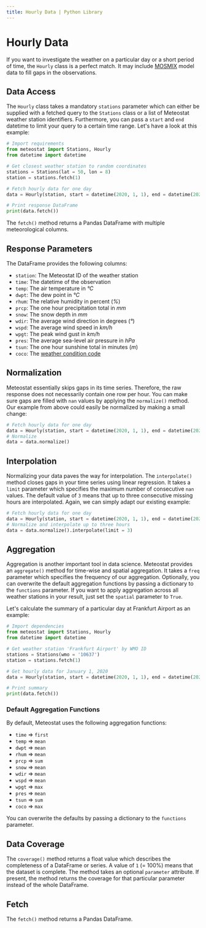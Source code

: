 ```yaml
---
title: Hourly Data | Python Library
---
```


# Hourly Data

If you want to investigate the weather on a particular day or a short period of time, the `Hourly` class is a perfect match. It may include [MOSMIX](https://www.dwd.de/EN/ourservices/met_application_mosmix/met_application_mosmix.html) model data to fill gaps in the observations.

## Data Access
The `Hourly` class takes a mandatory `stations` parameter which can either be supplied with a fetched query to the `Stations` class or a list of Meteostat weather station identifiers. Furthermore, you can pass a `start` and `end` datetime to limit your query to a certain time range. Let's have a look at this example:

```python
# Import requirements
from meteostat import Stations, Hourly
from datetime import datetime

# Get closest weather station to random coordinates
stations = Stations(lat = 50, lon = 8)
station = stations.fetch(1)

# Fetch hourly data for one day
data = Hourly(station, start = datetime(2020, 1, 1), end = datetime(2020, 1, 1, 23, 59))

# Print response DataFrame
print(data.fetch())
```

The `fetch()` method returns a Pandas DataFrame with multiple meteorological columns.

## Response Parameters
The DataFrame provides the following columns:

* `station`: The Meteostat ID of the weather station
* `time`: The datetime of the observation
* `temp`: The air temperature in _°C_
* `dwpt`: The dew point in _°C_
* `rhum`: The relative humidity in percent (_%_)
* `prcp`: The one hour precipitation total in _mm_
* `snow`: The snow depth in _mm_
* `wdir`: The average wind direction in degrees (_°_)
* `wspd`: The average wind speed in _km/h_
* `wpgt`: The peak wind gust in _km/h_
* `pres`: The average sea-level air pressure in _hPa_
* `tsun`: The one hour sunshine total in minutes (_m_)
* `coco`: The [weather condition code](https://dev.meteostat.net/getting-started/formats-and-units)

## Normalization
Meteostat essentially skips gaps in its time series. Therefore, the raw response does not necessarily contain one row per hour. You can make sure gaps are filled with `nan` values by applying the `normalize()` method. Our example from above could easily be normalized by making a small change:

```python
# Fetch hourly data for one day
data = Hourly(station, start = datetime(2020, 1, 1), end = datetime(2020, 1, 1, 23, 59))
# Normalize
data = data.normalize()
```

## Interpolation
Normalizing your data paves the way for interpolation. The `interpolate()` method closes gaps in your time series using linear regression. It takes a `limit` parameter which specifies the maximum number of consecutive `nan` values. The default value of `3` means that up to three consecutive missing hours are interpolated. Again, we can simply adapt our existing example:

```python
# Fetch hourly data for one day
data = Hourly(station, start = datetime(2020, 1, 1), end = datetime(2020, 1, 1, 23, 59))
# Normalize and interpolate up to three hours
data = data.normalize().interpolate(limit = 3)
```

## Aggregation
Aggregation is another important tool in data science. Meteostat provides an `aggregate()` method for time-wise and spatial aggregation. It takes a `freq` parameter which specifies the frequency of our aggregation. Optionally, you can overwrite the default aggregation functions by passing a dictionary to the `functions` parameter. If you want to apply aggregation across all weather stations in your result, just set the `spatial` parameter to `True`.

Let's calculate the summary of a particular day at Frankfurt Airport as an example:

```python
# Import dependencies
from meteostat import Stations, Hourly
from datetime import datetime

# Get weather station 'Frankfurt Airport' by WMO ID
stations = Stations(wmo = '10637')
station = stations.fetch(1)

# Get hourly data for January 1, 2020
data = Hourly(station, start = datetime(2020, 1, 1), end = datetime(2020, 1, 1, 23, 59)).aggregate(freq = '1D')

# Print summary
print(data.fetch())
```

### Default Aggregation Functions
By default, Meteostat uses the following aggregation functions:

* `time` => `first`
* `temp` => `mean`
* `dwpt` => `mean`
* `rhum` => `mean`
* `prcp` => `sum`
* `snow` => `mean`
* `wdir` => `mean`
* `wspd` => `mean`
* `wpgt` => `max`
* `pres` => `mean`
* `tsun` => `sum`
* `coco` => `max`

You can overwrite the defaults by passing a dictionary to the `functions` parameter.

## Data Coverage
The `coverage()` method returns a float value which describes the completeness of a DataFrame or series. A value of `1` (= 100%) means that the dataset is complete. The method takes an optional `parameter` attribute. If present, the method returns the coverage for that particular parameter instead of the whole DataFrame.

## Fetch
The `fetch()` method returns a Pandas DataFrame.
